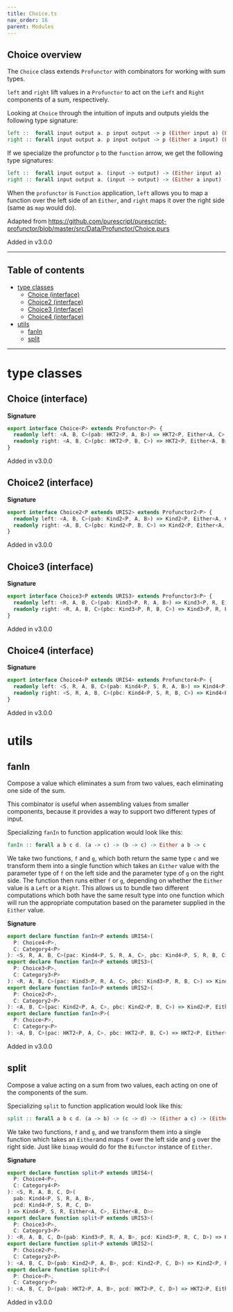 ```yaml
---
title: Choice.ts
nav_order: 16
parent: Modules
---
```


## Choice overview

The `Choice` class extends `Profunctor` with combinators for working with
sum types.

`left` and `right` lift values in a `Profunctor` to act on the `Left` and
`Right` components of a sum, respectively.

Looking at `Choice` through the intuition of inputs and outputs
yields the following type signature:

```purescript
left ::  forall input output a. p input output -> p (Either input a) (Either output a)
right :: forall input output a. p input output -> p (Either a input) (Either a output)
```

If we specialize the profunctor `p` to the `function` arrow, we get the following type
signatures:

```purescript
left ::  forall input output a. (input -> output) -> (Either input a) -> (Either output a)
right :: forall input output a. (input -> output) -> (Either a input) -> (Either a output)
```

When the `profunctor` is `Function` application, `left` allows you to map a function over the
left side of an `Either`, and `right` maps it over the right side (same as `map` would do).

Adapted from https://github.com/purescript/purescript-profunctor/blob/master/src/Data/Profunctor/Choice.purs

Added in v3.0.0

---

<h2 class="text-delta">Table of contents</h2>

- [type classes](#type-classes)
  - [Choice (interface)](#choice-interface)
  - [Choice2 (interface)](#choice2-interface)
  - [Choice3 (interface)](#choice3-interface)
  - [Choice4 (interface)](#choice4-interface)
- [utils](#utils)
  - [fanIn](#fanin)
  - [split](#split)

---

# type classes

## Choice (interface)

**Signature**

```ts
export interface Choice<P> extends Profunctor<P> {
  readonly left: <A, B, C>(pab: HKT2<P, A, B>) => HKT2<P, Either<A, C>, Either<B, C>>
  readonly right: <A, B, C>(pbc: HKT2<P, B, C>) => HKT2<P, Either<A, B>, Either<A, C>>
}
```

Added in v3.0.0

## Choice2 (interface)

**Signature**

```ts
export interface Choice2<P extends URIS2> extends Profunctor2<P> {
  readonly left: <A, B, C>(pab: Kind2<P, A, B>) => Kind2<P, Either<A, C>, Either<B, C>>
  readonly right: <A, B, C>(pbc: Kind2<P, B, C>) => Kind2<P, Either<A, B>, Either<A, C>>
}
```

Added in v3.0.0

## Choice3 (interface)

**Signature**

```ts
export interface Choice3<P extends URIS3> extends Profunctor3<P> {
  readonly left: <R, A, B, C>(pab: Kind3<P, R, A, B>) => Kind3<P, R, Either<A, C>, Either<B, C>>
  readonly right: <R, A, B, C>(pbc: Kind3<P, R, B, C>) => Kind3<P, R, Either<A, B>, Either<A, C>>
}
```

Added in v3.0.0

## Choice4 (interface)

**Signature**

```ts
export interface Choice4<P extends URIS4> extends Profunctor4<P> {
  readonly left: <S, R, A, B, C>(pab: Kind4<P, S, R, A, B>) => Kind4<P, S, R, Either<A, C>, Either<B, C>>
  readonly right: <S, R, A, B, C>(pbc: Kind4<P, S, R, B, C>) => Kind4<P, S, R, Either<A, B>, Either<A, C>>
}
```

Added in v3.0.0

# utils

## fanIn

Compose a value which eliminates a sum from two values, each eliminating
one side of the sum.

This combinator is useful when assembling values from smaller components,
because it provides a way to support two different types of input.

Specializing `fanIn` to function application would look like this:

```purescript
fanIn :: forall a b c d. (a -> c) -> (b -> c) -> Either a b -> c
```

We take two functions, `f` and `g`, which both return the same type `c` and we transform them into a
single function which takes an `Either` value with the parameter type of `f` on the left side and
the parameter type of `g` on the right side. The function then runs either `f` or `g`, depending on
whether the `Either` value is a `Left` or a `Right`.
This allows us to bundle two different computations which both have the same result type into one
function which will run the appropriate computation based on the parameter supplied in the `Either` value.

**Signature**

```ts
export declare function fanIn<P extends URIS4>(
  P: Choice4<P>,
  C: Category4<P>
): <S, R, A, B, C>(pac: Kind4<P, S, R, A, C>, pbc: Kind4<P, S, R, B, C>) => Kind4<P, S, R, Either<A, B>, C>
export declare function fanIn<P extends URIS3>(
  P: Choice3<P>,
  C: Category3<P>
): <R, A, B, C>(pac: Kind3<P, R, A, C>, pbc: Kind3<P, R, B, C>) => Kind3<P, R, Either<A, B>, C>
export declare function fanIn<P extends URIS2>(
  P: Choice2<P>,
  C: Category2<P>
): <A, B, C>(pac: Kind2<P, A, C>, pbc: Kind2<P, B, C>) => Kind2<P, Either<A, B>, C>
export declare function fanIn<P>(
  P: Choice<P>,
  C: Category<P>
): <A, B, C>(pac: HKT2<P, A, C>, pbc: HKT2<P, B, C>) => HKT2<P, Either<A, B>, C>
```

Added in v3.0.0

## split

Compose a value acting on a sum from two values, each acting on one of
the components of the sum.

Specializing `split` to function application would look like this:

```purescript
split :: forall a b c d. (a -> b) -> (c -> d) -> (Either a c) -> (Either b d)
```

We take two functions, `f` and `g`, and we transform them into a single function which
takes an `Either`and maps `f` over the left side and `g` over the right side. Just like
`bimap` would do for the `Bifunctor` instance of `Either`.

**Signature**

```ts
export declare function split<P extends URIS4>(
  P: Choice4<P>,
  C: Category4<P>
): <S, R, A, B, C, D>(
  pab: Kind4<P, S, R, A, B>,
  pcd: Kind4<P, S, R, C, D>
) => Kind4<P, S, R, Either<A, C>, Either<B, D>>
export declare function split<P extends URIS3>(
  P: Choice3<P>,
  C: Category3<P>
): <R, A, B, C, D>(pab: Kind3<P, R, A, B>, pcd: Kind3<P, R, C, D>) => Kind3<P, R, Either<A, C>, Either<B, D>>
export declare function split<P extends URIS2>(
  P: Choice2<P>,
  C: Category2<P>
): <A, B, C, D>(pab: Kind2<P, A, B>, pcd: Kind2<P, C, D>) => Kind2<P, Either<A, C>, Either<B, D>>
export declare function split<P>(
  P: Choice<P>,
  C: Category<P>
): <A, B, C, D>(pab: HKT2<P, A, B>, pcd: HKT2<P, C, D>) => HKT2<P, Either<A, C>, Either<B, D>>
```

Added in v3.0.0

